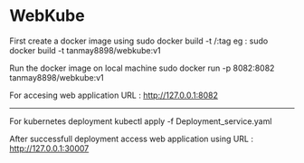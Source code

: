 # WebKube
First create a docker image using
sudo docker build -t <dockerhub-repo-name>/<image-name>:tag
eg : sudo docker build -t tanmay8898/webkube:v1
  
Run the docker image on local machine 
sudo docker run -p 8082:8082 tanmay8898/webkube:v1

For accesing web application 
URL : http://127.0.0.1:8082

----------------------------------------------------------
For kubernetes deployment 
kubectl apply -f Deployment_service.yaml

After successfull deployment access web application using
URL : http://127.0.0.1:30007

